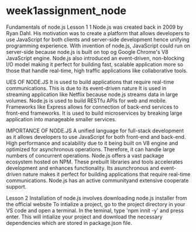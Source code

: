 # week1assignment_node
Fundamentals of node.js
Lesson 1 1
  Node.js was created back in 2009 by Ryan Dahl. His motivation was to create a platform that allows developers to use JavaScript for both clients and server-side development hence unifying programming experience. With invention of node.js, JavaScript could run on server-side because node.js is built on top og Google Chrome's V8 JavaScript engine. Node.js also introduced an event-driven, non-blocking I/O model making it perfect for building fast, scalable application more so those that handle real-time, high traffic applications like collaborative tools.
  
  UES OF NODE.JS
  It is used to build applications that require real-time communications. This is due to its event-driven nature
  It is used in streaming application like Netflix because node.js streams data in large volumes.
  Node.js is used to build RESTfu APIs for web and mobile. Frameworks like Express allows for connection of back-end services to front-end frameworks.
  It is used to build microservices by breaking large application into manageable smaller services. 

  IMPORTANCE OF NODE.JS
  A unified language for full-stack development as it allows developers to use JavaScript for both front-end and back-end.
  High performance and scalability due to it being built on V8 engine and optimized for asynchronous operations. Therefore, it can handle large numbers of concurrent operations.
  Node.js offers a vast package ecosystem hosted on NPM. These prebuilt libraries and tools accelerates development and enhances functionality.
  Its asunchronous and event-driven nature makes it perfect for building applications that require real-time communications.
  Node.js  has an active communityand extensive cooperate support.

Lesson 2
  Installation of node.js involves downloading node.js installer from the official website
  To intialize a project, go to the project directory in your VS code and open a terminal. In the teminal, type 'npm innit -y' and press enter. This will intialize your project and download the necessary dependencies which are stored in package.json file.